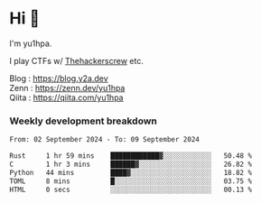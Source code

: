 # Hi 👋

I'm yu1hpa.

I play CTFs w/ [Thehackerscrew](https://www.thehackerscrew.team/) etc.

Blog : https://blog.y2a.dev  
Zenn : https://zenn.dev/yu1hpa  
Qiita : https://qiita.com/yu1hpa  

### Weekly development breakdown

<!--START_SECTION:waka-->

```txt
From: 02 September 2024 - To: 09 September 2024

Rust     1 hr 59 mins    ████████████▓░░░░░░░░░░░░   50.48 %
C        1 hr 3 mins     ██████▓░░░░░░░░░░░░░░░░░░   26.82 %
Python   44 mins         ████▓░░░░░░░░░░░░░░░░░░░░   18.82 %
TOML     8 mins          █░░░░░░░░░░░░░░░░░░░░░░░░   03.75 %
HTML     0 secs          ░░░░░░░░░░░░░░░░░░░░░░░░░   00.13 %
```

<!--END_SECTION:waka-->

